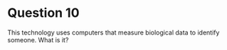 # Question 10
This technology uses computers that measure biological data to
identify someone. What is it?